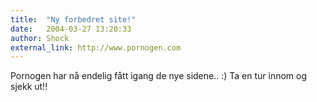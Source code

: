 ```yaml
---
title:  "Ny forbedret site!"
date:   2004-03-27 13:20:33
author: Shock
external_link: http://www.pornogen.com
---
```

Pornogen har nå endelig fått igang de nye sidene.. :) Ta en tur innom og
sjekk ut!!

